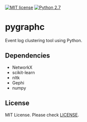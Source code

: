 [![MIT license](http://img.shields.io/badge/license-MIT-brightgreen.svg)](http://opensource.org/licenses/MIT)
[![Python 2.7](https://img.shields.io/badge/python-2.7-blue.svg)](https://www.python.org)
# pygraphc
Event log clustering tool using Python.

## Dependencies
* NetworkX
* scikit-learn
* nltk
* Gephi
* numpy

## License
MIT License. Please check [LICENSE](https://github.com/studiawan/pygraphc/blob/master/LICENSE).
